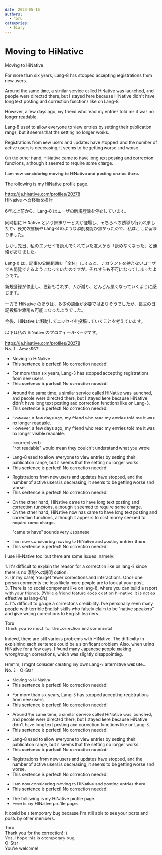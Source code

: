 ```yaml
---
date: 2023-05-16
authors:
  - toru
categories:
  - Diary
---
```


<h1 id="subject_show">Moving to HiNative</h1>
<div class="date" hidden>May 16, 2023 12:00</div>
<div id="post"><div id="body_show_ori">
Moving to HiNative<br/><br/>For more than six years, Lang-8 has stopped accepting registrations from new users.<br/><br/>Around the same time, a similar service called HiNative was launched, and people were directed there, but I stayed here because HiNative didn't have long text posting and correction functions like on Lang-8.<br/><br/>However, a few days ago, my friend who read my entries told me it was no longer readable.<br/><br/>Lang-8 used to allow everyone to view entries by setting their publication range, but it seems that the setting no longer works.<br/><br/>Registrations from new users and updates have stopped, and the number of active users is decreasing; it seems to be getting worse and worse.<br/><br/>On the other hand, HiNative came to have long text posting and correction functions, although it seemed to require some charge.<br/><br/>I am now considering moving to HiNative and posting entries there.<br/><br/>The following is my HiNative profile page.<br/><br/><a href="https://ja.hinative.com/profiles/20278" target="_blank">https://ja.hinative.com/profiles/20278</a>
</div></div>

<!-- more -->

<div id="post_ja"><div id="body_show_mo">
HiNative への移動を検討<br/><br/>6年以上前から、Lang-8 はユーザの新規登録を停止しています。<br/><br/>同時期に HiNative という姉妹サービスが登場し、そちらへの誘導も行われましたが、長文の投稿や Lang-8 のような添削機能が無かったので、私はここに留まりました。<br/><br/>しかし先日、私のエッセイを読んでくれていた友人から「読めなくなった」と連絡がありました。<br/><br/>Lang-8 は、記事の公開範囲を「全体」にすると、アカウントを持たないユーザでも閲覧できるようになっていたのですが、それすらも不可になってしまったようです。<br/><br/>新規登録が停止し、更新もされず、人が減り、どんどん悪くなっていくように感じます。<br/><br/>一方で HiNative のほうは、多少の課金が必要ではありそうでしたが、長文の日記投稿や添削も可能になったようでした。<br/><br/>今後、HiNative に移動してエッセイを投稿していくことを考えています。<br/><br/>以下は私の HiNative のプロフィールページです。<br/><br/><a href="https://ja.hinative.com/profiles/20278" target="_blank">https://ja.hinative.com/profiles/20278</a>
</div></div>
<div id="block"><div class="first_name"> No. 1　<span class="just_name">Amop567</span></div><div id="block2">
<ul class="correction_field">
<li class="incorrect">Moving to HiNative</li>
<li class="corrected perfect">This sentence is perfect! No correction needed!</li>
</ul>
<ul class="correction_field">
<li class="incorrect">For more than six years, Lang-8 has stopped accepting registrations from new users.</li>
<li class="corrected perfect">This sentence is perfect! No correction needed!</li>
</ul>
<ul class="correction_field">
<li class="incorrect">Around the same time, a similar service called HiNative was launched, and people were directed there, but I stayed here because HiNative didn't have long text posting and correction functions like on Lang-8.</li>
<li class="corrected perfect">This sentence is perfect! No correction needed!</li>
</ul>
<ul class="correction_field">
<li class="incorrect">However, a few days ago, my friend who read my entries told me it was no longer readable.</li>
<li class="corrected correct">
However, a few days ago, my friend who read my entries told me it was no longer <span class="f_blue">visible</span> <span class="sline"><span class="f_red">readable</span></span>.
<p class="correction_comment">Incorrect verb<br/>"not readable" would mean they couldn't understand what you wrote</p>
</li>
</ul>
<ul class="correction_field">
<li class="incorrect">Lang-8 used to allow everyone to view entries by setting their publication range, but it seems that the setting no longer works.</li>
<li class="corrected perfect">This sentence is perfect! No correction needed!</li>
</ul>
<ul class="correction_field">
<li class="incorrect">Registrations from new users and updates have stopped, and the number of active users is decreasing; it seems to be getting worse and worse.</li>
<li class="corrected perfect">This sentence is perfect! No correction needed!</li>
</ul>
<ul class="correction_field">
<li class="incorrect">On the other hand, HiNative came to have long text posting and correction functions, although it seemed to require some charge.</li>
<li class="corrected correct">
On the other hand, HiNative <span class="f_blue">now has</span> <span class="sline"><span class="f_red">came to have</span></span> long text posting and correction functions, although it <span class="f_blue">appears to cost money</span> <span class="sline"><span class="f_red">seemed to require some charge</span></span>.
<p class="correction_comment">"came to have" sounds very Japanese</p>
</li>
</ul>
<ul class="correction_field">
<li class="incorrect">I am now considering moving to HiNative and posting entries there.</li>
<li class="corrected perfect">This sentence is perfect! No correction needed!</li>
</ul>
<p class="comment_small">
 I use Hi-Native too, but there are some issues, namely:
 <br/>
 <br/>
 1. It's difficult to explain the reason for a correction like on lang-8 since there is no 添削への説明 option.
 <br/>
 2. (In my case) You get fewer corrections and interactions. Once one person comments the less likely more people are to look at your post.
 <br/>
 3. There is no social component like on lang-8, where you can build a report with your friends. (While a friend feature does exist on hi-native, it is not as effective as lang-8's)
 <br/>
 4. It's difficult to gauge a corrector's credibility. I've personally seen many people with terrible English skills who falsely claim to be "native speakers" and give wrong corrections to English learners.
</p>

</div><div class="name"><span class="just_name">Toru</span><br>
Thank you so much for the correction and comments!<br/><br/>Indeed, there are still various problems with HiNative. The difficulty in explaining each sentence could be a significant problem. Also, when using HiNative for a few days, I found many Japanese people making wrong/rough corrections, which was slightly disappointing.<br/><br/>Hmmm, I might consider creating my own Lang-8 alternative website...
</div>
</div>
<div id="block"><div class="first_name"> No. 2　<span class="just_name">O-Star</span></div><div id="block2">
<ul class="correction_field">
<li class="incorrect">Moving to HiNative</li>
<li class="corrected perfect">This sentence is perfect! No correction needed!</li>
</ul>
<ul class="correction_field">
<li class="incorrect">For more than six years, Lang-8 has stopped accepting registrations from new users.</li>
<li class="corrected perfect">This sentence is perfect! No correction needed!</li>
</ul>
<ul class="correction_field">
<li class="incorrect">Around the same time, a similar service called HiNative was launched, and people were directed there, but I stayed here because HiNative didn't have long text posting and correction functions like on Lang-8.</li>
<li class="corrected perfect">This sentence is perfect! No correction needed!</li>
</ul>
<ul class="correction_field">
<li class="incorrect">Lang-8 used to allow everyone to view entries by setting their publication range, but it seems that the setting no longer works.</li>
<li class="corrected perfect">This sentence is perfect! No correction needed!</li>
</ul>
<ul class="correction_field">
<li class="incorrect">Registrations from new users and updates have stopped, and the number of active users is decreasing; it seems to be getting worse and worse.</li>
<li class="corrected perfect">This sentence is perfect! No correction needed!</li>
</ul>
<ul class="correction_field">
<li class="incorrect">I am now considering moving to HiNative and posting entries there.</li>
<li class="corrected perfect">This sentence is perfect! No correction needed!</li>
</ul>
<ul class="correction_field">
<li class="incorrect">The following is my HiNative profile page.</li>
<li class="corrected correct">
<span class="f_bold">Here</span> is my HiNative profile <span class="f_bold">page:</span>
</li>
</ul>
<p class="comment_small">
 It could be a temporary bug because I'm still able to see your posts and posts by other members.
</p>

</div><div class="name"><span class="just_name">Toru</span><br>
Thank you for the correction! :)<br/>Yes, I hope this is a temporary bug.
</div>
<div class="name"><span class="just_name">O-Star</span><br>
You're welcome!
</div>
</div>

